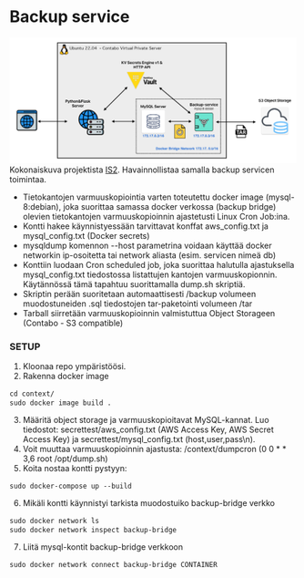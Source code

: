 # Backup service

![Architecture](https://github.com/elmerihyvonen/ImageService/blob/IS2/IS2.png?raw=true)
Kokonaiskuva projektista [IS2](https://github.com/elmerihyvonen/ImageService/tree/IS2). Havainnollistaa samalla backup servicen toimintaa.



* Tietokantojen varmuuskopiointia varten toteutettu docker image (mysql-8:debian), joka suorittaa samassa docker verkossa (backup bridge) olevien tietokantojen varmuuskopioinnin ajastetusti Linux Cron Job:ina. 
* Kontti hakee käynnistyessään tarvittavat konffat aws_config.txt ja mysql_config.txt (Docker secrets)
* mysqldump komennon --host parametrina voidaan käyttää docker networkin ip-osoitetta tai network aliasta (esim. servicen nimeä db)
* Konttiin luodaan Cron scheduled job, joka suorittaa halutulla ajastuksella mysql_config.txt tiedostossa listattujen kantojen varmuuskopionnin. Käytännössä tämä tapahtuu suorittamalla dump.sh skriptiä. 
* Skriptin perään suoritetaan automaattisesti /backup volumeen muodostuneiden .sql tiedostojen tar-paketointi volumeen /tar
* Tarball siirretään varmuuskopioinnin valmistuttua Object Storageen (Contabo - S3 compatible)

### SETUP

1. Kloonaa repo ympäristöösi.
2. Rakenna docker image
```Shell
cd context/
sudo docker image build .
```
3. Määritä object storage ja varmuuskopioitavat MySQL-kannat. Luo tiedostot: secrettest/aws_config.txt (AWS Access Key, AWS Secret Access Key) ja secrettest/mysql_config.txt (host,user,pass\n). 
4. Voit muuttaa varmuuskopioinnin ajastusta: /context/dumpcron (0 0 * * 3,6 root /opt/dump.sh)
5. Koita nostaa kontti pystyyn: 
```Shell
sudo docker-compose up --build
```
6. Mikäli kontti käynnistyi tarkista muodostuiko backup-bridge verkko 
```Shell
sudo docker network ls
sudo docker network inspect backup-bridge
```
7. Liitä mysql-kontit backup-bridge verkkoon
```Shell
sudo docker network connect backup-bridge CONTAINER
```

